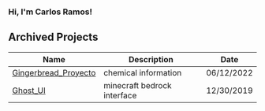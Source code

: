 ### Hi, I'm Carlos Ramos!
## Archived Projects
|Name                                                                          |Description                |Date      |
|------------------------------------------------------------------------------|---------------------------|----------|
|[Gingerbread_Proyecto](https://github.com/CarlosRamosDev/Gingerbread_Proyecto)|chemical information       |06/12/2022|
|[Ghost_UI](https://github.com/CarlosRamosDev/Ghost_UI)                        |minecraft bedrock interface|12/30/2019|
